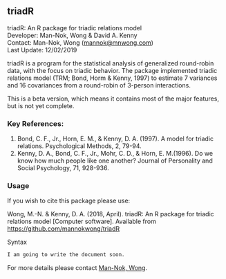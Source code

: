 ## triadR

triadR: An R package for triadic relations model<br />
Developer: Man-Nok, Wong & David A. Kenny<br />
Contact: Man-Nok, Wong (mannok@mnwong.com)<br />
Last Update: 12/02/2019

triadR is a program for the statistical analysis of generalized round-robin data, with the focus on triadic behavior. The package implemented triadic relations model (TRM; Bond, Horm & Kenny, 1997) to estimate 7 variances and 16 covariances from a round-robin of 3-person interactions.

This is a beta version, which means it contains most of the major features, but is not yet complete.

### Key References:
1. Bond, C. F., Jr., Horn, E. M., & Kenny, D. A. (1997). A model for triadic relations. Psychological Methods, 2, 79-94. 
2. Kenny, D. A., Bond, C. F., Jr., Mohr, C. D., & Horn, E. M.(1996). Do we know how much people like one another? Journal of Personality and Social Psychology, 71, 928-936.

### Usage
If you wish to cite this package please use: 

Wong, M.-N. & Kenny, D. A. (2018, April). triadR: An R package for triadic relations model [Computer software]. Available from https://github.com/mannokwong/triadR

Syntax
```R
I am going to write the document soon.
```

For more details please contact [Man-Nok, Wong](https://mnwong.com/contact/).
